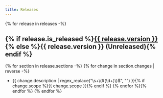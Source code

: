 ```yaml
---
title: Releases
---
```


{% for release in releases -%}
## {% if release.is_released %}<a href="https://github.com/inseven/fileaway/releases/tag/{{ release.version }}">{{ release.version }}</a>{% else %}{{ release.version }} (Unreleased){% endif %}
{% for section in release.sections -%}
{% for change in section.changes | reverse -%}
- {{ change.description | regex_replace("\\s+\\(#(\\d+)\\)$", "") }}{% if change.scope %}{{ change.scope }}{% endif %}
{% endfor %}{% endfor %}
{% endfor %}
